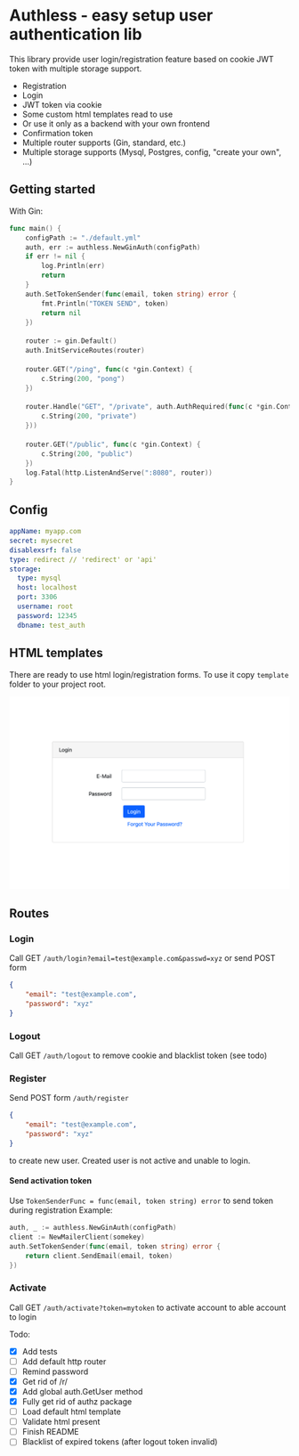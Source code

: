 # Authless - easy setup user authentication lib 

This library provide user login/registration feature based
on cookie JWT token with multiple storage support. 

* Registration
* Login
* JWT token via cookie
* Some custom html templates read to use
* Or use it only as a backend with your own frontend
* Confirmation token
* Multiple router supports (Gin, standard, etc.)
* Multiple storage supports (Mysql, Postgres, config, "create your own", ...)

## Getting started
With Gin: 
``` go
func main() {
	configPath := "./default.yml"
	auth, err := authless.NewGinAuth(configPath)
	if err != nil {
		log.Println(err)
		return
	}
	auth.SetTokenSender(func(email, token string) error {
		fmt.Println("TOKEN SEND", token)
		return nil
	})

	router := gin.Default()
	auth.InitServiceRoutes(router)

	router.GET("/ping", func(c *gin.Context) {
		c.String(200, "pong")
	})

	router.Handle("GET", "/private", auth.AuthRequired(func(c *gin.Context) {
		c.String(200, "private")
	}))

	router.GET("/public", func(c *gin.Context) {
		c.String(200, "public")
	})
	log.Fatal(http.ListenAndServe(":8080", router))
}
```

## Config

```yaml
appName: myapp.com
secret: mysecret
disablexsrf: false
type: redirect // 'redirect' or 'api'
storage:
  type: mysql
  host: localhost
  port: 3306
  username: root
  password: 12345
  dbname: test_auth
```

## HTML templates

There are ready to use html login/registration forms. To use it
copy `template` folder to your project root.

![Image](/login-form.png)

## Routes

### Login
Call GET ```/auth/login?email=test@example.com&passwd=xyz```
or send POST form
```json
{
    "email": "test@example.com",
    "password": "xyz"
}
```

### Logout
Call GET `/auth/logout` to remove cookie and blacklist token (see todo)

### Register
Send POST form ```/auth/register```
```json
{
    "email": "test@example.com",
    "password": "xyz"
}
```
to create new user. Created user is not active and unable to login.

#### Send activation token

Use `TokenSenderFunc = func(email, token string) error` to send token during registration
Example: 
```go
auth, _ := authless.NewGinAuth(configPath)
client := NewMailerClient(somekey)
auth.SetTokenSender(func(email, token string) error {
    return client.SendEmail(email, token)
})
```

### Activate
Call GET ```/auth/activate?token=mytoken```
to activate account to able account to login

Todo:

- [x] Add tests
- [ ] Add default http router
- [ ] Remind password
- [x] Get rid of /r/
- [x] Add global auth.GetUser method
- [x] Fully get rid of authz package
- [ ] Load default html template
- [ ] Validate html present
- [ ] Finish README
- [ ] Blacklist of expired tokens (after logout token invalid)